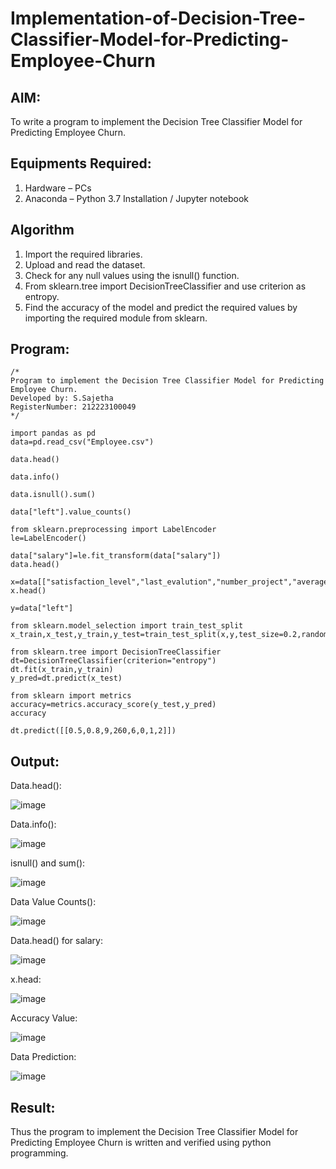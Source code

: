 # Implementation-of-Decision-Tree-Classifier-Model-for-Predicting-Employee-Churn

## AIM:
To write a program to implement the Decision Tree Classifier Model for Predicting Employee Churn.

## Equipments Required:
1. Hardware – PCs
2. Anaconda – Python 3.7 Installation / Jupyter notebook

## Algorithm
1. Import the required libraries.
2. Upload and read the dataset.
3. Check for any null values using the isnull() function.
4. From sklearn.tree import DecisionTreeClassifier and use criterion as entropy.
5. Find the accuracy of the model and predict the required values by importing the required module from sklearn.


## Program:
```
/*
Program to implement the Decision Tree Classifier Model for Predicting Employee Churn.
Developed by: S.Sajetha
RegisterNumber: 212223100049
*/
```
```
import pandas as pd
data=pd.read_csv("Employee.csv")

data.head()

data.info()

data.isnull().sum()

data["left"].value_counts()

from sklearn.preprocessing import LabelEncoder
le=LabelEncoder()

data["salary"]=le.fit_transform(data["salary"])
data.head()

x=data[["satisfaction_level","last_evalution","number_project","average_montly_hours","time_spend_company","work_accident","promotion_last_5years","salary"]]
x.head()

y=data["left"]

from sklearn.model_selection import train_test_split
x_train,x_test,y_train,y_test=train_test_split(x,y,test_size=0.2,random_state=100)

from sklearn.tree import DecisionTreeClassifier
dt=DecisionTreeClassifier(criterion="entropy")
dt.fit(x_train,y_train)
y_pred=dt.predict(x_test)

from sklearn import metrics
accuracy=metrics.accuracy_score(y_test,y_pred)
accuracy

dt.predict([[0.5,0.8,9,260,6,0,1,2]])
```

## Output:
Data.head():

![image](https://github.com/Sajetha13/Implementation-of-Decision-Tree-Classifier-Model-for-Predicting-Employee-Churn/assets/138849316/9bcaad51-9aea-41a3-8ef2-d3ce7f06958d)


Data.info():

![image](https://github.com/Sajetha13/Implementation-of-Decision-Tree-Classifier-Model-for-Predicting-Employee-Churn/assets/138849316/b7704ad6-9b7c-4d44-bb50-b02cda461721)


isnull() and sum():

![image](https://github.com/Sajetha13/Implementation-of-Decision-Tree-Classifier-Model-for-Predicting-Employee-Churn/assets/138849316/673f7e80-404c-4884-9cec-cb25d5319056)


Data Value Counts():

![image](https://github.com/Sajetha13/Implementation-of-Decision-Tree-Classifier-Model-for-Predicting-Employee-Churn/assets/138849316/7e3b45df-a46a-4817-8aad-284ce5112b18)


Data.head() for salary:

![image](https://github.com/Sajetha13/Implementation-of-Decision-Tree-Classifier-Model-for-Predicting-Employee-Churn/assets/138849316/fc253d0f-08cb-40ae-a87d-dca204a30af8)


x.head:

![image](https://github.com/Sajetha13/Implementation-of-Decision-Tree-Classifier-Model-for-Predicting-Employee-Churn/assets/138849316/23629d0d-1496-4083-9974-d8e67a9714be)


Accuracy Value:

![image](https://github.com/Sajetha13/Implementation-of-Decision-Tree-Classifier-Model-for-Predicting-Employee-Churn/assets/138849316/74c7e7ba-b07c-4c1f-b9cb-ee0810dae164)


Data Prediction:

![image](https://github.com/Sajetha13/Implementation-of-Decision-Tree-Classifier-Model-for-Predicting-Employee-Churn/assets/138849316/a43f66b3-aeb8-41f7-8cfa-8c9524fa95d8)



## Result:
Thus the program to implement the  Decision Tree Classifier Model for Predicting Employee Churn is written and verified using python programming.
